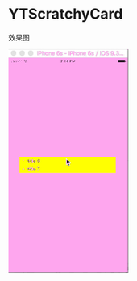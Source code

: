 # YTScratchyCard
效果图


![image](https://github.com/Yesi-hoang/TaoBaoTopLine/blob/master/Gif/TaoBaoTopLineGif.gif)
